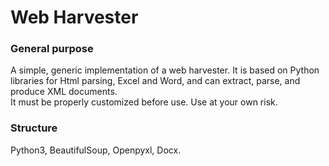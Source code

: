 Web Harvester
=============

### General purpose
A simple, generic implementation of a web harvester.
It is based on Python libraries for Html parsing, Excel and Word, and can extract, parse, and produce XML documents.  
It must be properly customized before use. Use at your own risk.

### Structure
Python3, BeautifulSoup, Openpyxl, Docx.  


